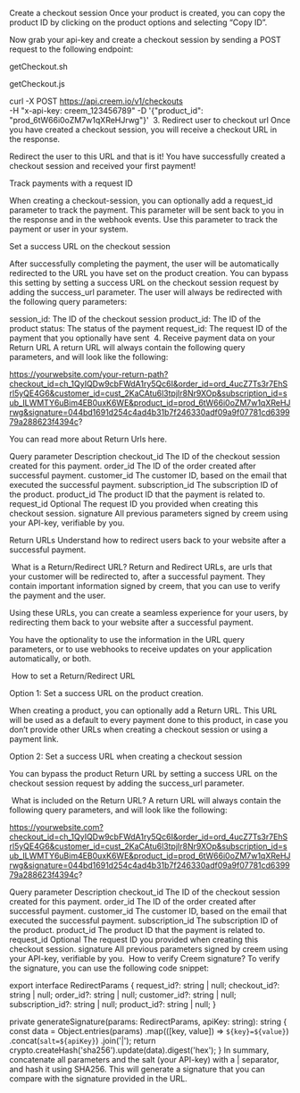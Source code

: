  Create a checkout session
Once your product is created, you can copy the product ID by clicking on the product options and selecting “Copy ID”.

Now grab your api-key and create a checkout session by sending a POST request to the following endpoint:


getCheckout.sh

getCheckout.js

curl -X POST https://api.creem.io/v1/checkouts \
  -H "x-api-key: creem_123456789"
  -D '{"product_id": "prod_6tW66i0oZM7w1qXReHJrwg"}'
​
3. Redirect user to checkout url
Once you have created a checkout session, you will receive a checkout URL in the response.

Redirect the user to this URL and that is it! You have successfully created a checkout session and received your first payment!


Track payments with a request ID

When creating a checkout-session, you can optionally add a request_id parameter to track the payment. This parameter will be sent back to you in the response and in the webhook events. Use this parameter to track the payment or user in your system.


Set a success URL on the checkout session

After successfully completing the payment, the user will be automatically redirected to the URL you have set on the product creation. You can bypass this setting by setting a success URL on the checkout session request by adding the success_url parameter. The user will always be redirected with the following query parameters:

session_id: The ID of the checkout session
product_id: The ID of the product
status: The status of the payment
request_id: The request ID of the payment that you optionally have sent
​
4. Receive payment data on your Return URL
A return URL will always contain the following query parameters, and will look like the following:

https://yourwebsite.com/your-return-path?checkout_id=ch_1QyIQDw9cbFWdA1ry5Qc6I&order_id=ord_4ucZ7Ts3r7EhSrl5yQE4G6&customer_id=cust_2KaCAtu6l3tpjIr8Nr9XOp&subscription_id=sub_ILWMTY6uBim4EB0uxK6WE&product_id=prod_6tW66i0oZM7w1qXReHJrwg&signature=044bd1691d254c4ad4b31b7f246330adf09a9f07781cd639979a288623f4394c?

You can read more about Return Urls here.

Query parameter	Description
checkout_id	The ID of the checkout session created for this payment.
order_id	The ID of the order created after successful payment.
customer_id	The customer ID, based on the email that executed the successful payment.
subscription_id	The subscription ID of the product.
product_id	The product ID that the payment is related to.
request_id	Optional The request ID you provided when creating this checkout session.
signature	All previous parameters signed by creem using your API-key, verifiable by you.


Return URLs
Understand how to redirect users back to your website after a successful payment.

​
What is a Return/Redirect URL?
Return and Redirect URLs, are urls that your customer will be redirected to, after a successful payment. They contain important information signed by creem, that you can use to verify the payment and the user.

Using these URLs, you can create a seamless experience for your users, by redirecting them back to your website after a successful payment.

You have the optionality to use the information in the URL query parameters, or to use webhooks to receive updates on your application automatically, or both.

​
How to set a Return/Redirect URL

Option 1: Set a success URL on the product creation.

When creating a product, you can optionally add a Return URL. This URL will be used as a default to every payment done to this product, in case you don’t provide other URLs when creating a checkout session or using a payment link.



Option 2: Set a success URL when creating a checkout session

You can bypass the product Return URL by setting a success URL on the checkout session request by adding the success_url parameter.

​
What is included on the Return URL?
A return URL will always contain the following query parameters, and will look like the following:

https://yourwebsite.com?checkout_id=ch_1QyIQDw9cbFWdA1ry5Qc6I&order_id=ord_4ucZ7Ts3r7EhSrl5yQE4G6&customer_id=cust_2KaCAtu6l3tpjIr8Nr9XOp&subscription_id=sub_ILWMTY6uBim4EB0uxK6WE&product_id=prod_6tW66i0oZM7w1qXReHJrwg&signature=044bd1691d254c4ad4b31b7f246330adf09a9f07781cd639979a288623f4394c?

Query parameter	Description
checkout_id	The ID of the checkout session created for this payment.
order_id	The ID of the order created after successful payment.
customer_id	The customer ID, based on the email that executed the successful payment.
subscription_id	The subscription ID of the product.
product_id	The product ID that the payment is related to.
request_id	Optional The request ID you provided when creating this checkout session.
signature	All previous parameters signed by creem using your API-key, verifiable by you.
​
How to verify Creem signature?
To verify the signature, you can use the following code snippet:


export interface RedirectParams {
  request_id?: string | null;
  checkout_id?: string | null;
  order_id?: string | null;
  customer_id?: string | null;
  subscription_id?: string | null;
  product_id?: string | null;
}

  private generateSignature(params: RedirectParams, apiKey: string): string {
    const data = Object.entries(params)
      .map(([key, value]) => `${key}=${value}`)
      .concat(`salt=${apiKey}`)
      .join('|');
    return crypto.createHash('sha256').update(data).digest('hex');
  }
In summary, concatenate all parameters and the salt (your API-key) with a | separator, and hash it using SHA256. This will generate a signature that you can compare with the signature provided in the URL.